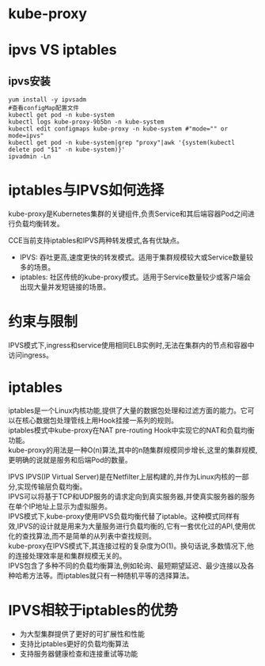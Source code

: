 # kube-proxy


# ipvs VS iptables

## ipvs安装
```
yum install -y ipvsadm
#查看configMap配置文件
kubectl get pod -n kube-system
kubectl logs kube-proxy-9b5bn -n kube-system
kubectl edit configmaps kube-proxy -n kube-system #"mode="" or mode=ipvs"
kubectl get pod -n kube-system|grep "proxy"|awk '{system(kubectl delete pod "$1" -n kube-system)}'
ipvadmin -Ln
```
# iptables与IPVS如何选择  
kube-proxy是Kubernetes集群的关键组件,负责Service和其后端容器Pod之间进行负载均衡转发。  

CCE当前支持iptables和IPVS两种转发模式,各有优缺点。
- IPVS: 吞吐更高,速度更快的转发模式。适用于集群规模较大或Service数量较多的场景。  
- iptables: 社区传统的kube-proxy模式。适用于Service数量较少或客户端会出现大量并发短链接的场景。  


# 约束与限制
IPVS模式下,ingress和service使用相同ELB实例时,无法在集群内的节点和容器中访问ingress。  

# iptables
iptables是一个Linux内核功能,提供了大量的数据包处理和过滤方面的能力。它可以在核心数据包处理管线上用Hook挂接一系列的规则。  
iptables模式中kube-proxy在NAT pre-routing Hook中实现它的NAT和负载均衡功能。  
kube-proxy的用法是一种O(n)算法,其中的n随集群规模同步增长,这里的集群规模,更明确的说就是服务和后端Pod的数量。  

IPVS
IPVS(IP Virtual Server)是在Netfilter上层构建的,并作为Linux内核的一部分,实现传输层负载均衡。  
IPVS可以将基于TCP和UDP服务的请求定向到真实服务器,并使真实服务器的服务在单个IP地址上显示为虚拟服务。    
IPVS模式下,kube-proxy使用IPVS负载均衡代替了iptable。这种模式同样有效,IPVS的设计就是用来为大量服务进行负载均衡的,它有一套优化过的API,使用优化的查找算法,而不是简单的从列表中查找规则。  
kube-proxy在IPVS模式下,其连接过程的复杂度为O(1)。换句话说,多数情况下,他的连接处理效率是和集群规模无关的。  
IPVS包含了多种不同的负载均衡算法,例如轮询、最短期望延迟、最少连接以及各种哈希方法等。而iptables就只有一种随机平等的选择算法。  

# IPVS相较于iptables的优势
- 为大型集群提供了更好的可扩展性和性能
- 支持比iptables更好的负载均衡算法
- 支持服务器健康检查和连接重试等功能


